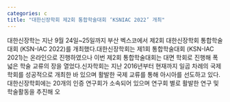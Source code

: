 ```yaml
---
categories: c
title: "대한신장학회 제2회 통합학술대회 ‘KSNIAC 2022’ 개최"
---
```

대한신장학는 지난 9월 24일~25일까지 부산 벡스코에서 제2회 대한신장학회 통합학술대회 (KSN-IAC 2022)를 개최했다.대한신장학회는 제1회 통합학술대회 (KSN-IAC 2021)는 온라인으로 진행하였으나 이번 제2회 통합학술대회는 대면 학회로 진행해 폭넓은 학술 교류의 장을 열었다.신자학회는 지난 2016년부터 현재까지 일곱 차례의 국제학회를 성공적으로 개최한 바 있으며 활발한 국제 교류를 통해 아시아를 선도하고 있다. 대한신장학회에는 20개의 인증 연구회가 소속되어 있으며 연구회 별로 활발한 연구 및 학술활동을 추진해 오
